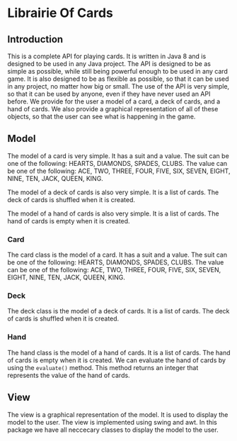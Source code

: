 # Librairie Of Cards

## Introduction

This is a complete API for playing cards. It is written in Java 8 and is designed to be used in any Java project.
The API is designed to be as simple as possible, while still being powerful enough to be used in any card game. 
It is also designed to be as flexible as possible, so that it can be used in any project, no matter how big or small. 
The use of the API is very simple, so that it can be used by anyone, even if they have never used an API before.
We provide for the user a model of a card, a deck of cards, and a hand of cards. We also provide a graphical representation
of all of these objects, so that the user can see what is happening in the game.

## Model

The model of a card is very simple. It has a suit and a value. The suit can be one of the following: HEARTS, DIAMONDS, SPADES, CLUBS.
The value can be one of the following: ACE, TWO, THREE, FOUR, FIVE, SIX, SEVEN, EIGHT, NINE, TEN, JACK, QUEEN, KING.

The model of a deck of cards is also very simple. It is a list of cards. The deck of cards is shuffled when it is created.

The model of a hand of cards is also very simple. It is a list of cards. The hand of cards is empty when it is created.

### Card

The card class is the model of a card. It has a suit and a value. The suit can be one of the following: HEARTS, DIAMONDS, SPADES, CLUBS.
The value can be one of the following: ACE, TWO, THREE, FOUR, FIVE, SIX, SEVEN, EIGHT, NINE, TEN, JACK, QUEEN, KING.

### Deck

The deck class is the model of a deck of cards. It is a list of cards. The deck of cards is shuffled when it is created.

### Hand
The hand class is the model of a hand of cards. It is a list of cards. The hand of cards is empty when it is created.
We can evaluate the hand of cards by using the `evaluate()` method. This method returns an integer that represents the value of the hand of cards.

## View

The view is a graphical representation of the model. It is used to display the model to the user. The view is implemented using swing and awt.
In this package we have all neccecary classes to display the model to the user.



